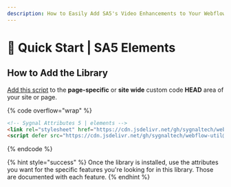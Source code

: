 ```yaml
---
description: How to Easily Add SA5's Video Enhancements to Your Webflow Site
---
```


# 🚀 Quick Start | SA5 Elements

## How to Add the Library <a href="#step-1---add-the-library" id="step-1---add-the-library"></a>

[Add this script](../overview/how-to-add-custom-code.md) to the **page-specific** or **site wide** custom code **HEAD** area of your site or page.&#x20;

{% code overflow="wrap" %}
```html
<!-- Sygnal Attributes 5 | elements --> 
<link rel="stylesheet" href="https://cdn.jsdelivr.net/gh/sygnaltech/webflow-util@5.3.17/dist/css/webflow-elements.css"> 
<script defer src="https://cdn.jsdelivr.net/gh/sygnaltech/webflow-util@5.3.17/dist/nocode/webflow-elements.js"></script>
```
{% endcode %}

{% hint style="success" %}
Once the library is installed, use the attributes you want for the specific features you're looking for in this library. Those are documented with each feature.&#x20;
{% endhint %}
